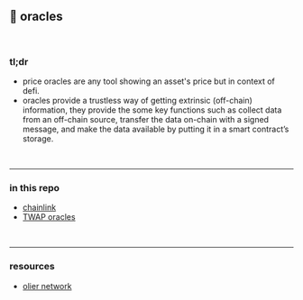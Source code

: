## 🍋 oracles

<br>

### tl;dr

* price oracles are any tool showing an asset's price but in context of defi.
* oracles provide a trustless way of getting extrinsic (off-chain) information, they provide the some key functions such as collect data from an off-chain source, transfer the data on-chain with a signed message, and make the data available by putting it in a smart contract’s storage.


<br>

---

### in this repo


* [chainlink](chainlink.md)
* [TWAP oracles](twap.md)


<br>

---

### resources

* [olier network](https://docs.oiler.network/oiler-network/products/pitch-lake)


